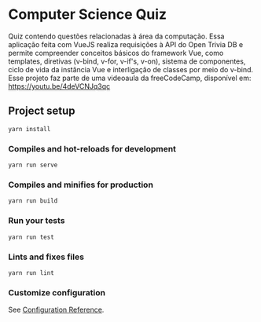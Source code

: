 # Computer Science Quiz
Quiz contendo questões relacionadas à área da computação. Essa aplicação feita com VueJS realiza requisições à API do Open Trivia DB e permite compreender conceitos básicos do framework Vue, como templates, diretivas (v-bind, v-for, v-if's, v-on), sistema de componentes, ciclo de vida da instância Vue e interligação de classes por meio do v-bind. 
<br>Esse projeto faz parte de uma videoaula da freeCodeCamp, disponível em: https://youtu.be/4deVCNJq3qc
## Project setup
```
yarn install
```

### Compiles and hot-reloads for development
```
yarn run serve
```

### Compiles and minifies for production
```
yarn run build
```

### Run your tests
```
yarn run test
```

### Lints and fixes files
```
yarn run lint
```

### Customize configuration
See [Configuration Reference](https://cli.vuejs.org/config/).
